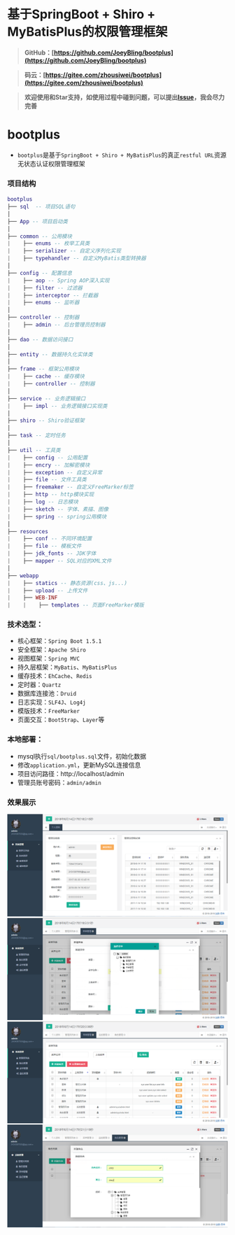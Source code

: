 # 基于SpringBoot + Shiro + MyBatisPlus的权限管理框架

> **GitHub：[https://github.com/JoeyBling/bootplus](https://github.com/JoeyBling/bootplus)**

> **码云：[https://gitee.com/zhousiwei/bootplus](https://gitee.com/zhousiwei/bootplus)**

> **欢迎使用和Star支持，如使用过程中碰到问题，可以提出[Issue](https://gitee.com/zhousiwei/bootplus/issues)，我会尽力完善**

# bootplus
- `bootplus`是基于`SpringBoot + Shiro + MyBatisPlus`的真正`restful URL`资源无状态认证权限管理框架

### 项目结构

```lua
bootplus
├── sql  -- 项目SQL语句
│
├── App -- 项目启动类
│
├── common -- 公用模块
|    ├── enums -- 枚举工具类
|    ├── serializer -- 自定义序列化实现
|    ├── typehandler -- 自定义MyBatis类型转换器
│
├── config -- 配置信息
|    ├── aop -- Spring AOP深入实现
|    ├── filter -- 过滤器
|    ├── interceptor -- 拦截器
|    ├── enums -- 监听器
│
├── controller -- 控制器
|    ├── admin -- 后台管理员控制器
│
├── dao -- 数据访问接口
│
├── entity -- 数据持久化实体类
│
├── frame -- 框架公用模块
|    ├── cache -- 缓存模块
|    ├── controller -- 控制器
│
├── service -- 业务逻辑接口
|    ├── impl -- 业务逻辑接口实现类
│
├── shiro -- Shiro验证框架
│
├── task -- 定时任务
│
├── util -- 工具类
|    ├── config -- 公用配置
|    ├── encry -- 加解密模块
|    ├── exception -- 自定义异常
|    ├── file -- 文件工具类
|    ├── freemaker -- 自定义FreeMarker标签
|    ├── http -- http模块实现
|    ├── log -- 日志模块
|    ├── sketch -- 字体、素描、图像
|    ├── spring -- spring公用模块
│
├── resources
|    ├── conf -- 不同环境配置
|    ├── file -- 模板文件
|    ├── jdk_fonts -- JDK字体
|    ├── mapper -- SQL对应的XML文件
│
├── webapp
|    ├── statics -- 静态资源(css、js...)
|    ├── upload -- 上传文件
|    ├── WEB-INF
|    |    ├── templates -- 页面FreeMarker模版
```

### 技术选型：
- 核心框架：`Spring Boot 1.5.1`
- 安全框架：`Apache Shiro`
- 视图框架：`Spring MVC`
- 持久层框架：`MyBatis`、`MyBatisPlus`
- 缓存技术：`EhCache`、`Redis`
- 定时器：`Quartz`
- 数据库连接池：`Druid`
- 日志实现：`SLF4J`、`Log4j`
- 模版技术：`FreeMarker`
- 页面交互：`BootStrap`、`Layer`等

### 本地部署：
- mysql执行`sql/bootplus.sql`文件，初始化数据
- 修改`application.yml`，更新MySQL连接信息
- 项目访问路径：http://localhost/admin
- 管理员账号密码：`admin/admin`

### 效果展示
![](./images/1.png "个人资料")
![](./images/2.png "新建菜单")
![](./images/3.png "菜单管理")
![](./images/4.png "角色管理")
